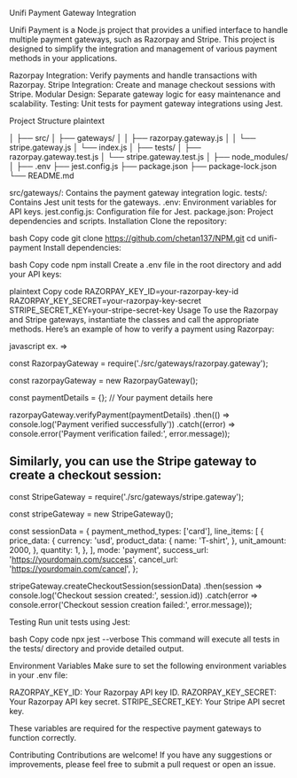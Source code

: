 Unifi Payment Gateway Integration

Unifi Payment is a Node.js project that provides a unified interface to handle multiple payment gateways, such as Razorpay and Stripe. This project is designed to simplify the integration and management of various payment methods in your applications.


Razorpay Integration: Verify payments and handle transactions with Razorpay.
Stripe Integration: Create and manage checkout sessions with Stripe.
Modular Design: Separate gateway logic for easy maintenance and scalability.
Testing: Unit tests for payment gateway integrations using Jest. 


Project Structure
plaintext
 
│
├── src/
│   ├── gateways/
│   │   ├── razorpay.gateway.js
│   │   └── stripe.gateway.js
│   └── index.js
│
├── tests/
│   ├── razorpay.gateway.test.js
│   └── stripe.gateway.test.js
│
├── node_modules/
│
├── .env
├── jest.config.js
├── package.json
├── package-lock.json
└── README.md

src/gateways/: Contains the payment gateway integration logic.
tests/: Contains Jest unit tests for the gateways.
.env: Environment variables for API keys.
jest.config.js: Configuration file for Jest.
package.json: Project dependencies and scripts.
Installation
Clone the repository:

bash
Copy code
git clone  https://github.com/chetan137/NPM.git 
cd unifi-payment
Install dependencies:

bash
Copy code
npm install
Create a .env file in the root directory and add your API keys:

plaintext
Copy code
RAZORPAY_KEY_ID=your-razorpay-key-id
RAZORPAY_KEY_SECRET=your-razorpay-key-secret
STRIPE_SECRET_KEY=your-stripe-secret-key
Usage
To use the Razorpay and Stripe gateways, instantiate the classes and call the appropriate methods. Here’s an example of how to verify a payment using Razorpay:

javascript
ex. =>

const RazorpayGateway = require('./src/gateways/razorpay.gateway');

const razorpayGateway = new RazorpayGateway();

const paymentDetails = {}; // Your payment details here

razorpayGateway.verifyPayment(paymentDetails)
  .then(() => console.log('Payment verified successfully'))
  .catch((error) => console.error('Payment verification failed:', error.message));

  
Similarly, you can use the Stripe gateway to create a checkout session:
 --------------------------------------------------------------------------------------------------------------------------------------------------

 
const StripeGateway = require('./src/gateways/stripe.gateway');

const stripeGateway = new StripeGateway();

const sessionData = {
    payment_method_types: ['card'],
    line_items: [
        {
            price_data: {
                currency: 'usd',
                product_data: {
                    name: 'T-shirt',
                },
                unit_amount: 2000,
            },
            quantity: 1,
        },
    ],
    mode: 'payment',
    success_url: 'https://yourdomain.com/success',
    cancel_url: 'https://yourdomain.com/cancel',
};

stripeGateway.createCheckoutSession(sessionData)
  .then(session => console.log('Checkout session created:', session.id))
  .catch(error => console.error('Checkout session creation failed:', error.message));



  
Testing
Run unit tests using Jest:

bash
Copy code
npx jest --verbose
This command will execute all tests in the tests/ directory and provide detailed output.

Environment Variables
Make sure to set the following environment variables in your .env file:

RAZORPAY_KEY_ID: Your Razorpay API key ID.
RAZORPAY_KEY_SECRET: Your Razorpay API key secret.
STRIPE_SECRET_KEY: Your Stripe API secret key.

These variables are required for the respective payment gateways to function correctly.

Contributing
Contributions are welcome! If you have any suggestions or improvements, please feel free to submit a pull request or open an issue.

